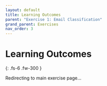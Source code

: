 ```yaml
---
layout: default
title: Learning Outcomes
parent: "Exercise 1: Email Classification"
grand_parent: Exercises
nav_order: 3
---
```


# Learning Outcomes

{: .fs-6 .fw-300 }

Redirecting to main exercise page...

<script>
  window.location.href = '/automation-exercises/exercises/01-email-classification/#learning-outcomes';
</script>
